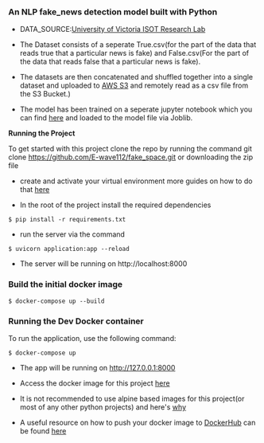 ### An NLP fake_news detection model built with Python

* DATA_SOURCE:[University of Victoria ISOT Research Lab](https://www.uvic.ca/engineering/ece/isot/datasets/fake-news/index.php)

* The Dataset consists of a seperate True.csv(for the part of the data that reads true that a particular news is fake) and False.csv(For the part of the data that reads false that a particular news is fake).

* The datasets are then concatenated and shuffled together into a single dataset and uploaded to [AWS S3](https://docs.aws.amazon.com/AmazonS3/latest/userguide/Welcome.html) and remotely read as a csv file from the S3 Bucket.)

* The model has been trained on a seperate jupyter notebook which you can find [here](https://github.com/E-wave112/ml_proj1/blob/master/aws_nlp.ipynb) and loaded to the model file via Joblib.

 **Running the Project**

To get started with this project clone the repo by running the command git clone https://github.com/E-wave112/fake_space.git or downloading the zip file
 * create and activate your virtual environment more guides on how to do that [here](https://realpython.com/python-virtual-environments-a-primer/)

* In the root of the project install the required dependencies

```
$ pip install -r requirements.txt
```

* run the server via the command

```
$ uvicorn application:app --reload
```

* The server will be running on http://localhost:8000


### Build the initial docker image
```
$ docker-compose up --build
```
### Running the Dev Docker container

To run the application, use the following command:

```
$ docker-compose up
```
* The app will be running on http://127.0.0.1:8000
* Access the docker image for this project [here](https://hub.docker.com/repository/docker/ewave112/fake_space_image)
* It is not recommended to use alpine based images for this project(or most of any other python projects) and here's [why](https://github.com/tiangolo/uvicorn-gunicorn-fastapi-docker#-alpine-python-warning)

* A useful resource on how to push your docker image to [DockerHub](https://hub.docker.com)  can be found [here](https://ropenscilabs.github.io/r-docker-tutorial/04-Dockerhub.html)
